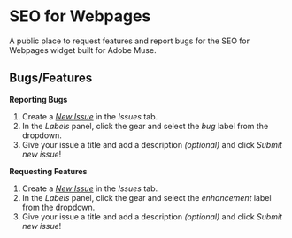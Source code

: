 # SEO for Webpages

A public place to request features and report bugs for the SEO for Webpages widget built for Adobe Muse.

## Bugs/Features

**Reporting Bugs**

1. Create a *[New Issue](https://github.com/j26design/SEO-for-Webpages/issues/new?labels=bug)* in the *Issues* tab.
2. In the *Labels* panel, click the gear and select the *bug* label from the dropdown.
3. Give your issue a title and add a description *(optional)* and click *Submit new issue*!

**Requesting Features**

1. Create a *[New Issue](https://github.com/j26design/SEO-for-Webpages/issues/new?labels=enhancement)* in the *Issues* tab.
2. In the *Labels* panel, click the gear and select the *enhancement* label from the dropdown.
3. Give your issue a title and add a description *(optional)* and click *Submit new issue*!
